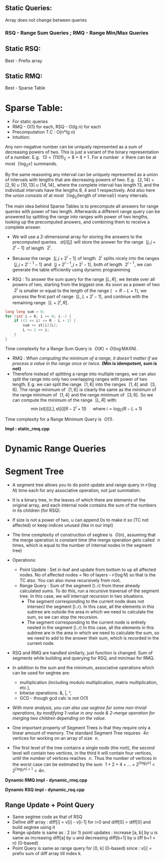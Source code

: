 ## Static Queries:

Array does not change between queries

### RSQ - Range Sum Queries ; RMQ - Range Min/Max Queries

## Static RSQ:
Best - Prefix array

## Static RMQ:
Best - Sparse Table

# Sparse Table:
- For static queries
- RMQ - O(1) for each, RSQ - O(lg n) for each
- Precomputation T.C : O(n*lg n)
- Intuition: 

Any non-negative number can be uniquely represented as a sum of decreasing powers of two. This is just a variant of the binary representation of a number. E.g.  
$13 = (1101)_2 = 8 + 4 + 1$ . For a number  
$x$  there can be at most  
$\lceil \log_2 x \rceil$  summands.

By the same reasoning any interval can be uniquely represented as a union of intervals with lengths that are decreasing powers of two. E.g.  
$[2, 14] = [2, 9] \cup [10, 13] \cup [14, 14]$ , where the complete interval has length 13, and the individual intervals have the lengths 8, 4 and 1 respectively. And also here the union consists of at most  
$\lceil \log_2(\text{length of interval}) \rceil$  many intervals.

The main idea behind Sparse Tables is to precompute all answers for range queries with power of two length. Afterwards a different range query can be answered by splitting the range into ranges with power of two lengths, looking up the precomputed answers, and combining them to receive a complete answer.

- We will use a 2-dimensional array for storing the answers to the precomputed queries.  
$\text{st}[i][j]$  will store the answer for the range  
$[j, j + 2^i - 1]$  of length  
$2^i$ . 

- Because the range  
$[j, j + 2^i - 1]$  of length  
$2^i$  splits nicely into the ranges  
$[j, j + 2^{i - 1} - 1]$  and  
$[j + 2^{i - 1}, j + 2^i - 1]$ , both of length  
$2^{i - 1}$ , we can generate the table efficiently using dynamic programming

- RSQ : To answer the sum query for the range 
$[L, R]$ , we iterate over all powers of two, starting from the biggest one. As soon as a power of two  
$2^i$  is smaller or equal to the length of the range ( 
$= R - L + 1$ ), we process the first part of range  
$[L, L + 2^i - 1]$ , and continue with the remaining range  
$[L + 2^i, R]$ .

```cpp
long long sum = 0;
for (int i = K; i >= 0; i--) {
    if ((1 << i) <= R - L + 1) {
        sum += st[i][L];
        L += 1 << i;
    }
}
```

Time complexity for a Range Sum Query is  
$O(K) = O(\log \text{MAXN})$ .

- RMQ : *When computing the minimum of a range, it doesn't matter if we process a value in the range once or twice.* **(Min is idempotent, sum is not)**
-  Therefore instead of splitting a range into multiple ranges, we can also split the range into only two overlapping ranges with power of two length. E.g. we can split the range  
$[1, 6]$  into the ranges  
$[1, 4]$  and  
$[3, 6]$ . The range minimum of  
$[1, 6]$  is clearly the same as the minimum of the range minimum of  
$[1, 4]$  and the range minimum of  
$[3, 6]$ . So we can compute the minimum of the range  
$[L, R]$  with:  
$$\min(\text{st}[i][L], \text{st}[i][R - 2^i + 1]) \quad \text{ where } i = \log_2(R - L + 1)$$

Time complexity for a Range Minimum Query is  
$O(1)$ .

**Impl : static_rmq.cpp**

# Dynamic Range Queries

# Segment Tree

- A 
segment tree
 allows you to do point update and range query in $\mathcal{O}(\log N)$
 time each for 
any associative operation, not just
summation.

- It is a binary tree, in the leaves of which there are elements of the original array, and each internal node contains the sum of the numbers in its children (for RSQ).

- If size is not a power of two, u can append 0s to make it so (TC not affected) or keep indices unused (like in our impl)
- The time complexity of construction of segtree is  
$O(n)$ , assuming that the merge operation is constant time (the merge operation gets called  
$n$  times, which is equal to the number of internal nodes in the segment tree)
- Operations:
  - Point Update : Set in leaf and update from bottom to up all affected nodes. No of affected nodes = No of layers - $\mathcal{O}(\log N)$ so that is the TC also. You can also move recursively from root.
  - Range Query : Sum of the segment [l..r) from these already calculated sums. To
    do this, run a recursive traversal of the segment tree. In this case, we will interrupt recursion in two situations.
    - The segment corresponding to the current node does not intersect the segment [l..r). In this case, all the elements in this subtree are outside the area in which we need to calculate the sum, so we can stop the recursion.
    - The segment corresponding to the current node is entirely nested in the segment [l..r)
In this case, all the elements in this subtree are in the area in which we need to calculate the sum, so we need to add to the answer their sum, which is recorded in the current node.

- RSQ and RMQ are handled similarly, just function is changed. Sum of segments while building and querying for RSQ, and min/max for RMQ.

- In addition to the sum and the minimum, associative operations which can be used for segtree are:
  - multiplication (including modulo multiplication, matrix multiplication, etc.),
  - bitwise operations: &, |, ^,
  - GCD - though gcd calc is not O(1)
- *With more analysis, you can also use segtree for some non-trivial operations, by modifying 1-value in any node & 2-merge operation for merging two children depending on the value.*
- One important property of Segment Trees is that they require only a linear amount of memory. The standard Segment Tree requires  
$4n$  vertices for working on an array of size  
$n$ .
- The first level of the tree contains a single node (the root), the second level will contain two vertices, in the third it will contain four vertices, until the number of vertices reaches  
$n$ . Thus the number of vertices in the worst case can be estimated by the sum  
$1 + 2 + 4 + \dots + 2^{\lceil\log_2 n\rceil} \lt 2^{\lceil\log_2 n\rceil + 1} \lt 4n$ .

**Dynamic RMQ impl - dynamic_rmq.cpp**

**Dynamic RSQ impl - dynamic_rsq.cpp**

## Range Update + Point Query

- Same segtree code as that of RSQ
- Define diff array : diff[i] = v[i] - v[i-1] for i>0 and diff[0] = diff[0] and build segtree using it
- Range update is same as : 2 (or 1) point updates : increase [a, b] by u is same as increasing diff[a] by u and decreasing diff[b+1] by u (iff b+1 < n) (0-based)
- Point Query is same as range query for [0, k] (0-based) since : v[i] = prefix sum of diff array till index k.